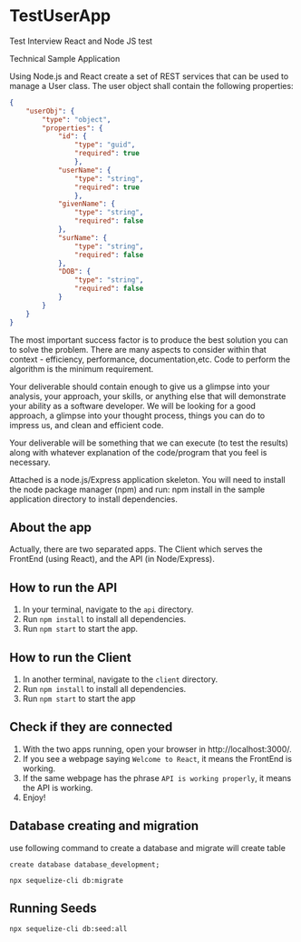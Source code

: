 # TestUserApp
Test Interview React and Node JS test


Technical Sample Application

Using Node.js and React create a set of REST services that can be used to manage a
User class. The user object shall contain the following properties: 
```JSON
{
    "userObj": {
        "type": "object",
        "properties": {
            "id": {
                "type": "guid",
                "required": true
                },
            "userName": {
                "type": "string",
                "required": true
                },
            "givenName": {
                "type": "string",
                "required": false
            },
            "surName": {
                "type": "string",
                "required": false
            },
            "DOB": {
                "type": "string",
                "required": false
            }
        }
    }
}
```

The most important success factor is to produce the best solution you can to
solve the problem. There are many aspects to consider within that context -
efficiency, performance, documentation,etc. Code to perform the algorithm is
the minimum requirement. 



Your deliverable should contain enough to give us a
glimpse into your analysis, your approach, your skills, or anything else
that will demonstrate your ability as a software developer. We will be
looking for a good approach, a glimpse into your thought process, things you
can do to impress us, and clean and efficient code.

Your deliverable will be something that we can execute (to test the
results) along with whatever explanation of the code/program that you feel
is necessary.  



Attached is a node.js/Express application skeleton. You will need to install the node
package manager (npm) and run: npm install in the sample application
directory to install dependencies. 



## About the app
Actually, there are two separated apps. The Client which serves the FrontEnd (using React), and the API (in Node/Express).

## How to run the API
1. In your terminal, navigate to the `api` directory.
2. Run `npm install` to install all dependencies.
3. Run `npm start` to start the app.

## How to run the Client
1. In another terminal, navigate to the `client` directory.
2. Run `npm install` to install all dependencies.
3. Run `npm start` to start the app

## Check if they are connected
1. With the two apps running, open your browser in http://localhost:3000/.
2. If you see a webpage saying `Welcome to React`, it means the FrontEnd is working.
3. If the same webpage has the phrase `API is working properly`, it means the API is working.
4. Enjoy!

## Database creating and migration

use following command to create a database and migrate will create table

`create database database_development;`

`npx sequelize-cli db:migrate`


## Running Seeds
`npx sequelize-cli db:seed:all`